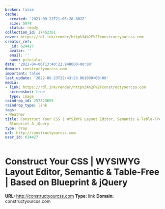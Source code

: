 ```yaml
---
broken: false
cache:
  created: '2021-09-22T21:05:28.302Z'
  size: 5974
  status: ready
collection_id: 17452361
cover: https://rdl.ink/render/http%3A%2F%2Fconstructyourcss.com
creator_ref:
  _id: 624427
  avatar: ''
  email: ''
  name: pitosalas
date: '2021-04-06T13:40:22.948000+00:00'
domain: constructyourcss.com
important: false
last_update: '2022-06-23T22:43:23.861000+00:00'
media:
- link: https://rdl.ink/render/http%3A%2F%2Fconstructyourcss.com
  screenshot: true
  type: image
raindrop_id: 257323655
raindrop_type: link
tags:
- Weather
title: Construct Your CSS | WYSIWYG Layout Editor, Semantic & Table-Free | Based on
  Blueprint & jQuery
type: drop
url: http://constructyourcss.com
user_id: 624427
---
```


# Construct Your CSS | WYSIWYG Layout Editor, Semantic & Table-Free | Based on Blueprint & jQuery

**URL:** http://constructyourcss.com
**Type:** link
**Domain:** constructyourcss.com
